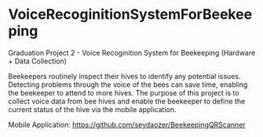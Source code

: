 # VoiceRecoginitionSystemForBeekeeping
Graduation Project 2 - Voice Recoginition System for Beekeeping (Hardware + Data Collection)

Beekeepers routinely inspect their hives to identify any potential issues.
Detecting problems through the voice of the bees can save time, enabling the beekeeper to attend to more hives.
The purpose of this project is to collect voice data from bee hives and enable the beekeeper to define the current status of the hive via the mobile application.


Mobile Application: 
https://github.com/seydaozer/BeekeepingQRScanner
